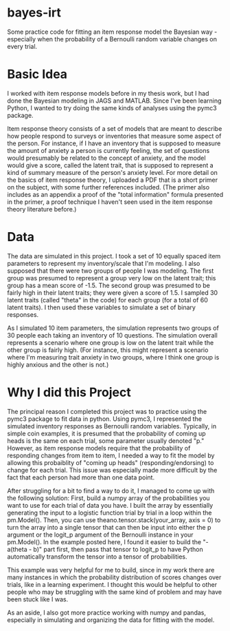 # bayes-irt
Some practice code for fitting an item response model the Bayesian way - especially when the probability of a Bernoulli random variable changes on every trial.

# Basic Idea
I worked with item response models before in my thesis work, but I had done the Bayesian modeling in JAGS and MATLAB. Since I've been learning Python, I wanted to try doing the same kinds of analyses using the pymc3 package. 

Item response theory consists of a set of models that are meant to describe how people respond to surveys or inventories that measure some aspect of the person. For instance, if I have an inventory that is supposed to measure the amount of anxiety a person is currently feeling, the set of questions would presumably be related to the concept of anxiety, and the model would give a score, called the latent trait, that is supposed to represent a kind of summary measure of the person's anxiety level. For more detail on the basics of item response theory, I uploaded a PDF that is a short primer on the subject, with some further references included. (The primer also includes as an appendix a proof of the "total information" formula presented in the primer, a proof technique I haven't seen used in the item response theory literature before.) 

# Data
The data are simulated in this project. I took a set of 10 equally spaced item parameters to represent my inventory/scale that I'm modeling. I also supposed that there were two groups of people I was modeling. The first group was presumed to represent a group very low on the latent trait; this group has a mean score of -1.5. The second group was presumed to be fairly high in their latent traits; they were given a score of 1.5. I sampled 30 latent traits (called "theta" in the code) for each group (for a total of 60 latent traits). I then used these variables to simulate a set of binary responses.

As I simulated 10 item parameters, the simulation represents two groups of 30 people each taking an inventory of 10 questions. The simulation overall represents a scenario where one group is low on the latent trait while the other group is fairly high. (For instance, this might represent a scenario where I'm measuring trait anxiety in two groups, where I think one group is highly anxious and the other is not.) 

# Why I did this Project
The principal reason I completed this project was to practice using the pymc3 package to fit data in python. Using pymc3, I represented the simulated inventory responses as Bernoulli random variables. Typically, in simple coin examples, it is presumed that the probability of coming up heads is the same on each trial, some parameter usually denoted "p." However, as item response models require that the probability of responding changes from item to item, I needed a way to fit the model by allowing this probaiblity of "coming up heads" (responding/endorsing) to change for each trial. This issue was especially made more difficult by the fact that each person had more than one data point. 

After struggling for a bit to find a way to do it, I managed to come up with the following solution: First, build a numpy array of the probabilities you want to use for each trial of data you have. I built the array by essentially generating the input to a logistic function trial by trial in a loop within the pm.Model(). Then, you can use theano.tensor.stack(your_array, axis = 0) to turn the array into a single tensor that can then be input into either the p argument or the logit_p argument of the Bernoulli instance in your pm.Model(). In the example posted here, I found it easier to build the "-a(theta - b)" part first, then pass that tensor to logit_p to have Python automatically transform the tensor into a tensor of probabilities. 

This example was very helpful for me to build, since in my work there are many instances in which the probability distribution of scores changes over trials, like in a learning experiment. I thought this would be helpful to other people who may be struggling with the same kind of problem and may have been stuck like I was. 

As an aside, I also got more practice working with numpy and pandas, especially in simulating and organizing the data for fitting with the model. 
